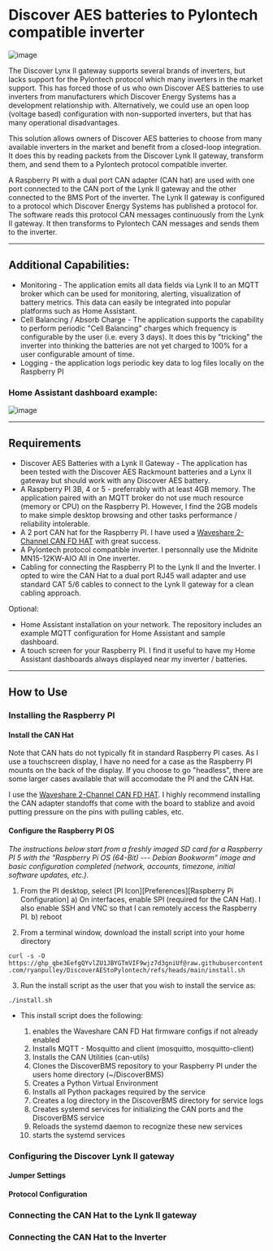 # Discover AES batteries to Pylontech compatible inverter

![image](https://github.com/user-attachments/assets/34067a81-6ff9-407c-8231-5ed74aa4c1b0)

The Discover Lynx II gateway supports several brands of inverters, but lacks support for the Pylontech protocol which many inverters in the market support.  This has forced those of us who own Discover AES batteries to use inverters from manufacturers which Discover Energy Systems has a development relationship with.  Alternatively, we could use an open loop (voltage based) configuration with non-supported inverters, but that has many operational disadvantages.

This solution allows owners of Discover AES batteries to choose from many available inverters in the market and benefit from a closed-loop integration.  It does this by reading packets from the Discover Lynk II gateway, transform them, and send them to a Pylontech protocol compatible inverter.

A Raspberry PI with a dual port CAN adapter (CAN hat) are used with one port connected to the CAN port of the Lynk II gateway and the other connected to the BMS Port of the inverter.  The Lynk II gateway is configured to a protocol which Discover Energy Systems has published a protocol for.  The software reads this protocol CAN messages continuously from the Lynk II gateway.  It then transforms to Pylontech CAN messages and sends them to the inverter.

----------

## Additional Capabilities:
  -  Monitoring - The application emits all data fields via Lynk II to an MQTT broker which can be used for monitoring, alerting, visualization of battery metrics.  This data can easily be integrated into popular platforms such as Home Assistant.
  -  Cell Balancing / Absorb Charge - The application supports the capability to perform periodic "Cell Balancing" charges which frequency is configurable by the user (i.e. every 3 days).  It does this by "tricking" the inverter into thinking the batteries are not yet charged to 100% for a user configurable amount of time. 
  -  Logging - the application logs periodic key data to log files locally on the Raspberry PI

### Home Assistant dashboard example:

![image](https://github.com/user-attachments/assets/aed18531-8435-414c-a9ec-40b45485453f)

----------

## Requirements

  - Discover AES Batteries with a Lynk II Gateway - The application has been tested with the Discover AES Rackmount batteries and a Lynx II gateway but should work with any Discover AES battery.
  - A Raspberry PI 3B, 4 or 5 - preferrably with at least 4GB memory.  The application paired with an MQTT broker do not use much resource (memory or CPU) on the Raspberry PI.  However, I find the 2GB models to make simple desktop browsing and other tasks performance / reliability intolerable.
  - A 2 port CAN hat for the Raspberry PI.  I have used a [Waveshare 2-Channel CAN FD HAT](https://www.waveshare.com/2-ch-can-fd-hat.htm) with great success.
  - A Pylontech protocol compatible inverter.   I personnally use the Midnite MN15-12KW-AIO All in One inverter.
  - Cabling for connecting the Raspberry PI to the Lynk II and the Inverter.   I opted to wire the CAN Hat to a dual port RJ45 wall adapter and use standard CAT 5/6 cables to connect to the Lynk II gateway for a clean cabling approach.

Optional:
  - Home Assistant installation on your network.  The repository includes an example MQTT configuration for Home Assistant and sample dashboard.
  - A touch screen for your Raspberry PI.   I find it useful to have my Home Assistant dashboards always displayed near my inverter / batteries.

----------

## How to Use

### Installing the Raspberry PI

#### Install the CAN Hat
Note that CAN hats do not typically fit in standard Raspberry PI cases.  As I use a touchscreen display, I have no need for a case as the Raspberry PI mounts on the back of the display.  If you choose to go "headless", there are some larger cases available that will accomodate the PI and the CAN Hat.  

I use the [Waveshare 2-Channel CAN FD HAT](https://www.waveshare.com/2-ch-can-fd-hat.htm).  I highly recommend installing the CAN adapter standoffs that come with the board to stablize and avoid putting pressure on the pins with pulling cables, etc.

#### Configure the Raspberry PI OS
_The instructions below start from a freshly imaged SD card for a Raspberry PI 5 with the "Raspberry Pi OS (64-Bit) --- Debian Bookworm" image and basic configuration completed (network, accounts, timezone, initial software updates, etc.)._

1) From the PI desktop, select [PI Icon][Preferences][Raspberry Pi Configuration]
   a) On interfaces, enable SPI (required for the CAN Hat).  I also enable SSH and VNC so that I can remotely access the Raspberry PI.
   b) reboot

2) From a terminal window, download the install script into your home directory

  ```curl -s -O https://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@raw.githubusercontent.com/ryanpulley/DiscoverAEStoPylontech/refs/heads/main/install.sh```

3) Run the install script as the user that you wish to install the service as:

  ```./install.sh```

  - This install script does the following:

    1) enables the Waveshare CAN FD Hat firmware configs if not already enabled
    2) Installs MQTT - Mosquitto and client (mosquitto, mosquitto-client)
    3) Installs the CAN Utilities (can-utils)
    4) Clones the DiscoverBMS repository to your Raspberry PI under the users home directory (~/DiscoverBMS)
    5) Creates a Python Virtual Environment
    6) Installs all Python packages required by the service
    7) Creates a log directory in the DiscoverBMS directory for service logs
    8) Creates systemd services for initializing the CAN ports and the DiscoverBMS service
    9) Reloads the systemd daemon to recognize these new services
    10) starts the systemd services

### Configuring the Discover Lynk II gateway
#### Jumper Settings
#### Protocol Configuration
### Connecting the CAN Hat to the Lynk II gateway
### Connecting the CAN Hat to the Inverter

